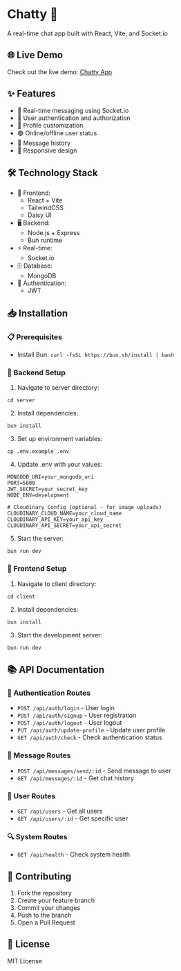# Chatty 💬

A real-time chat app built with React, Vite, and Socket.io

## 🌐 Live Demo

Check out the live demo: [Chatty App](https://chatty-u57f.onrender.com)

## ✨ Features

- 🚀 Real-time messaging using Socket.io
- 🔐 User authentication and authorization
- 👤 Profile customization
- 🟢 Online/offline user status
- 📜 Message history
- 📱 Responsive design

## 🛠️ Technology Stack

- 🎨 Frontend:
  - React + Vite
  - TailwindCSS
  - Daisy UI
- 🖥️ Backend:
  - Node.js + Express
  - Bun runtime
- ⚡ Real-time:
  - Socket.io
- 🗄️ Database:
  - MongoDB
- 🔑 Authentication:
  - JWT

## 📥 Installation

### 📋 Prerequisites

- Install Bun: `curl -fsSL https://bun.sh/install | bash`

### 🔧 Backend Setup

1. Navigate to server directory:
```shell
cd server
```

2. Install dependencies:
```shell
bun install
```

3. Set up environment variables:
```shell
cp .env.example .env
```

4. Update .env with your values:
```
MONGODB_URI=your_mongodb_uri
PORT=5000
JWT_SECRET=your_secret_key
NODE_ENV=development

# Cloudinary Config (optional - for image uploads)
CLOUDINARY_CLOUD_NAME=your_cloud_name
CLOUDINARY_API_KEY=your_api_key
CLOUDINARY_API_SECRET=your_api_secret
```

5. Start the server:
```shell
bun run dev
```

### 🎨 Frontend Setup

1. Navigate to client directory:
```shell
cd client
```

2. Install dependencies:
```shell
bun install
```

3. Start the development server:
```shell
bun run dev
```

## 📚 API Documentation

### 🔐 Authentication Routes
- `POST /api/auth/login` - User login
- `POST /api/auth/signup` - User registration
- `POST /api/auth/logout` - User logout
- `PUT /api/auth/update-profile` - Update user profile
- `GET /api/auth/check` - Check authentication status

### 💬 Message Routes
- `POST /api/messages/send/:id` - Send message to user
- `GET /api/messages/:id` - Get chat history

### 👥 User Routes
- `GET /api/users` - Get all users
- `GET /api/users/:id` - Get specific user

### 🔍 System Routes
- `GET /api/health` - Check system health

## 🤝 Contributing

1. Fork the repository
2. Create your feature branch
3. Commit your changes
4. Push to the branch
5. Open a Pull Request

## 📄 License

MIT License
